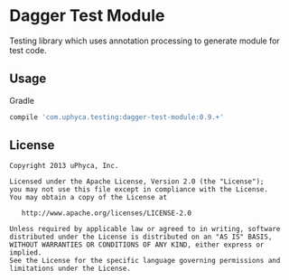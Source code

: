 Dagger Test Module
==================================

Testing library which uses annotation processing to generate module for test code.


Usage
-----

Gradle
```groovy
compile 'com.uphyca.testing:dagger-test-module:0.9.+'
```

License
-------

    Copyright 2013 uPhyca, Inc.

    Licensed under the Apache License, Version 2.0 (the "License");
    you may not use this file except in compliance with the License.
    You may obtain a copy of the License at

       http://www.apache.org/licenses/LICENSE-2.0

    Unless required by applicable law or agreed to in writing, software
    distributed under the License is distributed on an "AS IS" BASIS,
    WITHOUT WARRANTIES OR CONDITIONS OF ANY KIND, either express or implied.
    See the License for the specific language governing permissions and
    limitations under the License.